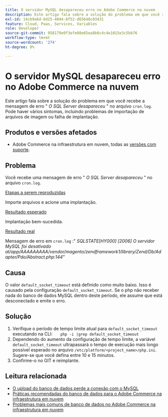 ```yaml
---
title: O servidor MySQL desapareceu​ erro no Adobe Commerce na nuvem
description: Este artigo fala sobre a solução do problema em que você recebe uma mensagem de erro "O servidor SQL desapareceu*" no arquivo "cron.log". Pode haver vários sintomas, incluindo problemas de importação de arquivos de imagem ou falha de implantação.
exl-id: 14cb9a6d-6d25-4044-8f52-d65648c03431
feature: Cloud, Paas, Services, Variables
role: Developer
source-git-commit: 958179e0f3efe08e65ea8b0c4c4e1015e3c5bb76
workflow-type: tm+mt
source-wordcount: '274'
ht-degree: 0%

---
```


# O servidor MySQL desapareceu&#x200B; erro no Adobe Commerce na nuvem

Este artigo fala sobre a solução do problema em que você recebe a mensagem de erro &quot; *O SQL Server desapareceu* &quot; no arquivo `cron.log`. Pode haver vários sintomas, incluindo problemas de importação de arquivos de imagem ou falha de implantação.

## Produtos e versões afetados

* Adobe Commerce na infraestrutura em nuvem, todas as [versões com suporte](https://magento.com/sites/default/files/magento-software-lifecycle-policy.pdf).

## Problema

Você recebe uma mensagem de erro &quot; *O SQL Server desapareceu* &quot; no arquivo `cron.log`.

<u>Etapas a serem reproduzidas</u>

Importe arquivos e acione uma implantação.

<u>Resultado esperado</u>

Implantação bem-sucedida.

<u>Resultado real</u>

Mensagem de erro em `cron.log` :&quot; *SQLSTATE\[HY000\] \[2006\] O servidor MySQL foi desativado at/app/AAAAAAAAA/vendor/magento/zendframework1/library/Zend/Db/Adapter/Pdo/Abstract.php:144&quot;*

## Causa

O valor `default_socket_timeout` está definido como muito baixo. Isso é causado pela configuração `default_socket_timeout`. Se o php não receber nada do banco de dados MySQL dentro deste período, ele assume que está desconectado e emite o erro.

## Solução

1. Verifique o período de tempo limite atual para `default_socket_timeout` executando na CLI:    ```    php -i |grep default_socket_timeout    ```
1. Dependendo do aumento da configuração de tempo limite, a variável `default_socket_timeout` ultrapassará o tempo de execução mais longo possível esperado no arquivo `/etc/platform/<project_name>/php.ini`. Sugere-se que você defina entre 10 e 15 minutos.
1. Confirme-o no GIT e reimplante.

## Leitura relacionada

* [O upload do banco de dados perde a conexão com o MySQL](/help/troubleshooting/database/database-upload-loses-connection-to-mysql.md)
* [Práticas recomendadas do banco de dados para o Adobe Commerce na infraestrutura em nuvem](https://experienceleague.adobe.com/docs/commerce-operations/implementation-playbook/best-practices/planning/database-on-cloud.html?lang=pt-BR)
* [Problemas mais comuns de banco de dados no Adobe Commerce na infraestrutura em nuvem](https://experienceleague.adobe.com/docs/commerce-operations/implementation-playbook/best-practices/maintenance/resolve-database-performance-issues.html?lang=pt-BR)
